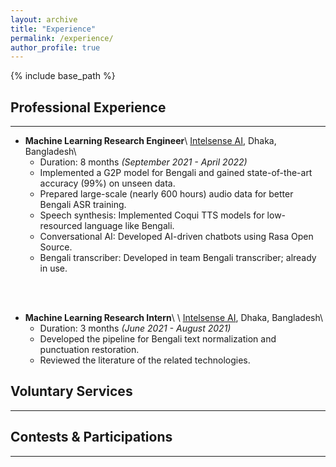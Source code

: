 ```yaml
---
layout: archive
title: "Experience"
permalink: /experience/
author_profile: true
---
```


{% include base_path %}

## Professional Experience

---

* **Machine Learning Research Engineer**\\
[Intelsense AI](https://intelsense.ai/ "https://intelsense.ai/"), Dhaka, Bangladesh\\
    * Duration: 8 months _(September 2021 - April 2022)_
    * Implemented a G2P model for Bengali and gained state-of-the-art accuracy (99%) on unseen data.
    * Prepared large-scale (nearly 600 hours) audio data for better Bengali ASR training.
    * Speech synthesis: Implemented Coqui TTS models for low-resourced language like Bengali.
    * Conversational AI: Developed AI-driven chatbots using Rasa Open Source.
    * Bengali transcriber: Developed in team Bengali transcriber; already in use.
<br/>
<br/>

* **Machine Learning Research Intern**\\ \\
[Intelsense AI](https://intelsense.ai/ "https://intelsense.ai/"), Dhaka, Bangladesh\\
    * Duration: 3 months _(June 2021 - August 2021)_
    * Developed the pipeline for Bengali text normalization and punctuation restoration.
    * Reviewed the literature of the related technologies.



## Voluntary Services

---



## Contests & Participations

---


<!-- {% for post in site.experience %}
  {% include archive-single.html %}
{% endfor %} -->

